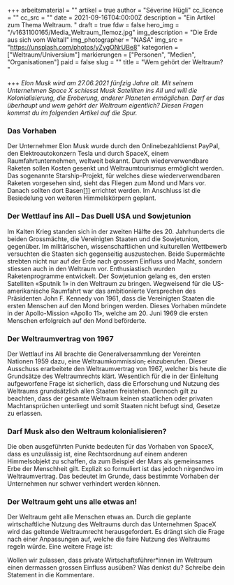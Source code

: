 +++
arbeitsmaterial = ""
artikel = true
author = "Séverine Hügli"
cc_licence = ""
cc_src = ""
date = 2021-09-16T04:00:00Z
description = "Ein Artikel zum Thema Weltraum. "
draft = true
fdw = false
hero_img = "/v1631100165/Media_Weltraum_l1emoz.jpg"
img_description = "Die Erde aus sich vom Weltall"
img_photographer = "NASA"
img_src = "https://unsplash.com/photos/yZygONrUBe8"
kategorien = ["Weltraum/Universium"]
markierungen = ["Personen", "Medien", "Organisationen"]
paid = false
slug = ""
title = "Wem gehört der Weltraum? "

+++
_Elon Musk wird am 27.06.2021 fünfzig Jahre alt. Mit seinem Unternehmen Space X schiesst Musk Satelliten ins All und will die Kolonialisierung, die Eroberung, anderer Planeten ermöglichen. Darf er das überhaupt und wem gehört der Weltraum eigentlich? Diesen Fragen kommst du im folgenden Artikel auf die Spur._

### Das Vorhaben

Der Unternehmer Elon Musk wurde durch den Onlinebezahldienst PayPal, den Elektroautokonzern Tesla und durch SpaceX, einem Raumfahrtunternehmen, weltweit bekannt. Durch wiederverwendbare Raketen sollen Kosten gesenkt und Weltraumtourismus ermöglicht werden. Das sogenannte Starship-Projekt, für welches diese wiederverwendbaren Raketen vorgesehen sind, sieht das Fliegen zum Mond und Mars vor. Danach sollten dort Basen[\[1\]](#_msocom_1) errichtet werden. Im Anschluss ist die Besiedelung von weiteren Himmelskörpern geplant.

### Der Wettlauf ins All – Das Duell USA und Sowjetunion

Im Kalten Krieg standen sich in der zweiten Hälfte des 20. Jahrhunderts die beiden  Grossmächte, die Vereinigten Staaten und die Sowjetunion, gegenüber. Im militärischen, wissenschaftlichen und kulturellen Wettbewerb versuchten die Staaten sich gegenseitig auszustechen. Beide Supermächte strebten nicht nur auf der Erde nach grossem Einfluss und Macht, sondern stiessen auch in den Weltraum vor. Enthusiastisch wurden Raketenprogramme entwickelt. Der Sowjetunion gelang es, den ersten Satelliten «Sputnik 1» in den Weltraum zu bringen. Wegweisend für die US-amerikanische Raumfahrt war das ambitionierte Versprechen des Präsidenten John F. Kennedy von 1961, dass die Vereinigten Staaten die ersten Menschen auf den Mond bringen werden. Dieses Vorhaben mündete in der Apollo-Mission «Apollo 11», welche am 20. Juni 1969 die ersten Menschen erfolgreich auf den Mond beförderte.

### Der Weltraumvertrag von 1967

Der Wettlauf ins All brachte die Generalversammlung der Vereinten Nationen 1959 dazu,  eine Weltraumkommission~~,~~ einzuberufen. Dieser Ausschuss erarbeitete den Weltraumvertrag von 1967, welcher bis heute die Grundsätze des Weltraumrechts klärt. Wesentlich für die in der Einleitung aufgeworfene Frage ist sicherlich, dass die Erforschung und Nutzung des Weltraums grundsätzlich allen Staaten freistehen. Dennoch gilt zu beachten, dass der gesamte Weltraum keinen staatlichen oder privaten Machtansprüchen unterliegt und somit Staaten nicht befugt sind, Gesetze zu erlassen.

### Darf Musk also den Weltraum kolonialisieren?

Die oben ausgeführten Punkte bedeuten für das Vorhaben von SpaceX, dass es unzulässig ist, eine Rechtsordnung auf einem anderen Himmelsobjekt zu schaffen, da zum Beispiel der Mars als gemeinsames Erbe der Menschheit gilt. Explizit so formuliert ist das jedoch nirgendwo im Weltraumvertrag. Das bedeutet im Grunde, dass bestimmte Vorhaben der Unternehmen nur schwer verhindert werden können.

### Der Weltraum geht uns alle etwas an!

Der Weltraum geht alle Menschen etwas an. Durch die geplante wirtschaftliche Nutzung des Weltraums durch das Unternehmen SpaceX wird das geltende Weltraumrecht herausgefordert. Es drängt sich die Frage nach einer Anpassungen auf, welche die faire Nutzung des Weltraums regeln würde. Eine weitere Frage ist:

Wollen wir zulassen, dass private Wirtschaftsführer*innen im Weltraum einen dermassen grossen Einfluss ausüben? Was denkst du? Schreibe dein Statement in die Kommentare.